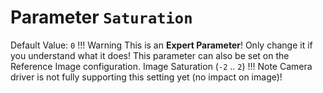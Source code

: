 # Parameter `Saturation`
Default Value: `0`
!!! Warning
    This is an **Expert Parameter**! Only change it if you understand what it does!
    This parameter can also be set on the Reference Image configuration.
Image Saturation (`-2` .. `2`)
!!! Note
    Camera driver is not fully supporting this setting yet (no impact on image)!
